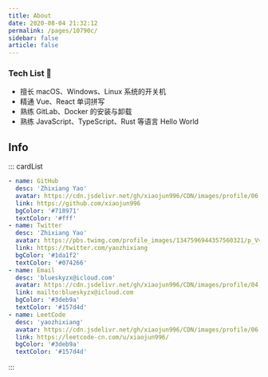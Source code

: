 ```yaml
---
title: About
date: 2020-08-04 21:32:12
permalink: /pages/10790c/
sidebar: false
article: false
---
```


### Tech List 🧾

- 擅长 macOS、Windows、Linux 系统的开关机
- 精通 Vue、React 单词拼写
- 熟练 GitLab、Docker 的安装与卸载
- 熟练 JavaScript、TypeScript、Rust 等语言 Hello World

## Info

::: cardList

```yaml
- name: GitHub
  desc: 'Zhixiang Yao'
  avatar: https://cdn.jsdelivr.net/gh/xiaojun996/CDN/images/profile/06.github-1.jpeg
  link: https://github.com/xiaojun996
  bgColor: '#718971'
  textColor: '#fff'
- name: Twitter
  desc: 'Zhixiang Yao'
  avatar: https://pbs.twimg.com/profile_images/1347596944357560321/p_VvdRAx_400x400.jpg
  link: https://twitter.com/yaozhixiang
  bgColor: '#1da1f2'
  textColor: '#074266'
- name: Email
  desc: 'blueskyzx@icloud.com'
  avatar: https://cdn.jsdelivr.net/gh/xiaojun996/CDN/images/profile/04.icloud.png
  link: mailto:blueskyzx@icloud.com
  bgColor: '#3deb9a'
  textColor: '#157d4d'
- name: LeetCode
  desc: 'yaozhixiang'
  avatar: https://cdn.jsdelivr.net/gh/xiaojun996/CDN/images/profile/06.github-1.jpeg
  link: https://leetcode-cn.com/u/xiaojun996/
  bgColor: '#3deb9a'
  textColor: '#157d4d'
```

:::
